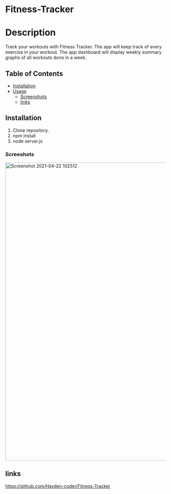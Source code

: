# Fitness-Tracker

# Description
Track your workouts with Fitness Tracker. The app will keep track of every exercise in your workout. The app dashboard will display weekly summary graphs of all workouts done in a week.

## Table of Contents

* [Installation](#installation)
* [Usage](#usage)
    * [Screenshots](#screenshots)
    * [links](#links)
## Installation

1. Clone repository. 
2. npm install
3. node server.js

### Screeshots
<img width="937" alt="Screenshot 2021-04-22 102512" src="https://user-images.githubusercontent.com/74078719/115759434-14b6bd00-a355-11eb-81e2-c83fe28d3f75.png">



## links
https://github.com/Hayden-coder/Fitness-Tracker
